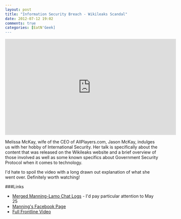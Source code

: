 ```yaml
---
layout: post
title: "Information Security Breach - Wikileaks Scandal"
date: 2012-07-12 19:02
comments: true
categories: [EatN'Geek]
---
```


<iframe width="560" height="315" src="http://www.youtube.com/embed/YMK1GXnQFb0" frameborder="0" allowfullscreen></iframe>

Melissa McKay, wife of the CEO of AllPlayers.com, Jason McKay, indulges us with her hobby of International Security. Her talk is specifically about the content that was released on the Wikileaks website and a brief overview of those involved as well as some known specifics about Government Security Protocol when it comes to technology.

I'd hate to spoil the video with a long drawn out explanation of what she went over. Definitely worth watching!

###Links
* [Merged Manning-Lamo Chat Logs](http://firedoglake.com/merged-manning-lamo-chat-logs/) - I'd pay particular attention to May 25
* [Manning's Facebook Page](http://www.pbs.org/wgbh/pages/frontline/wikileaks/manning-facebook-page/)
* [Full Frontline Video](http://www.pbs.org/wgbh/pages/frontline/wikileaks/)
